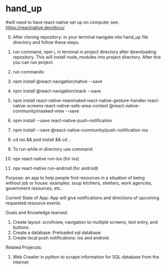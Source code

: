 # hand_up

#will need to have react-native set up on computer see: https://reactnative.dev/docs/

0. After cloning repository: in your terminal navigate into hand_up file directory and follow these steps.

1. run command, npm i, in terminal in project directory after downloading repository. This will install node_modules into project directory. After this you can run project.
2. run commands:
3. npm install @react-navigation/native --save
4. npm install @react-navigation/stack --save
5. npm install react-native-reanimated react-native-gesture-handler react-native-screens react-native-safe-area-context @react-native-community/masked-view --save
6. npm install --save react-native-push-notification
7. npm install --save @react-native-community/push-notification-ios
9. cd ios && pod install && cd ..
10. To run while in directory use command:
11.  npx react-native run-ios (for ios)
12.  npx react-native run-android (for android)

Purpose: an app to help people find resources in a situation of being without job or house: examples: soup kitchens, shelters, work agencies, government resources, etc.

Current State of App: App will give notifications and directions of upcoming requested resource events.

Goals and Knowledge learned: 
1.  Create layout: scrollview, navigation to multiple screens, text entry, and buttons.
2.  Create a database: Preloaded sql database.
3.  Create local push notifications: ios and android.

Related Projecsts:
1.  Web Crawler in python to scrape information for SQL database from the internet
